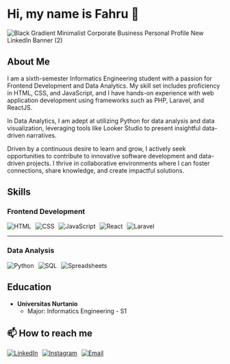 # Hi, my name is Fahru 👋

![Black Gradient Minimalist Corporate Business Personal Profile New LinkedIn Banner (2)](https://github.com/fahrurojak/fahrurojak/assets/65585044/1df0ce23-b23e-45bb-9fe8-2a0b2eb9ff08)

## About Me

I am a sixth-semester Informatics Engineering student with a passion for Frontend Development and Data Analytics. My skill set includes proficiency in HTML, CSS, and JavaScript, and I have hands-on experience with web application development using frameworks such as PHP, Laravel, and ReactJS.

In Data Analytics, I am adept at utilizing Python for data analysis and data visualization, leveraging tools like Looker Studio to present insightful data-driven narratives.

Driven by a continuous desire to learn and grow, I actively seek opportunities to contribute to innovative software development and data-driven projects. I thrive in collaborative environments where I can foster connections, share knowledge, and create impactful solutions.

## Skills

### Frontend Development
<div style="display: flex; flex-wrap: wrap; gap: 10px;">
  <img src="https://img.shields.io/badge/HTML-E34F26?style=for-the-badge&logo=html5&logoColor=white" alt="HTML"/>
  <img src="https://img.shields.io/badge/CSS-1572B6?style=for-the-badge&logo=css3&logoColor=white" alt="CSS"/>
  <img src="https://img.shields.io/badge/JavaScript-F7DF1E?style=for-the-badge&logo=javascript&logoColor=black" alt="JavaScript"/>
  <img src="https://img.shields.io/badge/React-20232a?style=for-the-badge&logo=react&logoColor=61DAFB" alt="React"/>
  <img src="https://img.shields.io/badge/Laravel-FF2D20?style=for-the-badge&logo=laravel&logoColor=white" alt="Laravel"/>
</div>

---

### Data Analysis
<div style="display: flex; flex-wrap: wrap; gap: 10px;">
  <img src="https://img.shields.io/badge/Python-3776AB?style=for-the-badge&logo=python&logoColor=white" alt="Python"/>
  <img src="https://img.shields.io/badge/SQL-00758F?style=for-the-badge&logo=postgresql&logoColor=white" alt="SQL"/>
  <img src="https://img.shields.io/badge/Spreadsheets-FF9900?style=for-the-badge&logo=google-sheets&logoColor=white" alt="Spreadsheets"/>
</div>

## Education

- **Universitas Nurtanio**
  - Major: Informatics Engineering - S1

## 📫 How to reach me

<div style="display: flex; gap: 10px;">
  <a href="https://www.linkedin.com/in/fahrurojak/">
    <img src="https://img.shields.io/badge/LinkedIn-0077B5?style=for-the-badge&logo=linkedin&logoColor=white" alt="LinkedIn"/>
  </a>
  <a href="https://instagram.com/fahruphoto">
    <img src="https://img.shields.io/badge/Instagram-E4405F?style=for-the-badge&logo=instagram&logoColor=white" alt="Instagram"/>
  </a>
  <a href="mailto:youremail@example.com">
    <img src="https://img.shields.io/badge/Email-D14836?style=for-the-badge&logo=gmail&logoColor=white" alt="Email"/>
  </a>
</div>
